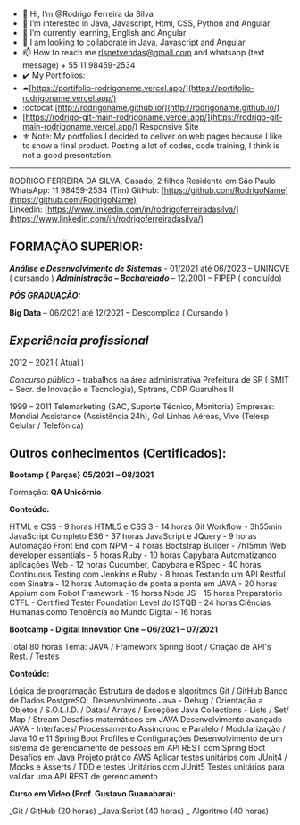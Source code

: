 - 👋 Hi, I’m @Rodrigo Ferreira da Silva
- 👀 I’m interested in Java, Javascript, Html, CSS, Python and Angular
- 🌱 I’m currently learning, English and Angular
- 💞️ I am looking to collaborate in Java, Javascript and Angular
- 📫 How to reach me rlsnetvendas@gmail.com and whatsapp (text message) + 55 11 98459-2534
- ✔️ My Portifolios:
- ⏶[https://portifolio-rodrigoname.vercel.app/](https://portifolio-rodrigoname.vercel.app/)
- :octocat:[http://rodrigoname.github.io/](http://rodrigoname.github.io/)
- [https://rodrigo-git-main-rodrigoname.vercel.app/](https://rodrigo-git-main-rodrigoname.vercel.app/) Responsive Site
- ⚜️ Note: My portfolios I decided to deliver on web pages because I like to show a final product. Posting a lot of codes, code training, I think is not a good presentation.
***

RODRIGO FERREIRA DA SILVA, Casado, 2 filhos
Residente em São Paulo
WhatsApp: 11 98459-2534 (Tim) 
GitHub:  [https://github.com/RodrigoName](https://github.com/RodrigoName)  
Linkedin:  [https://www.linkedin.com/in/rodrigoferreiradasilva/](https://www.linkedin.com/in/rodrigoferreiradasilva/)

## FORMAÇÃO SUPERIOR:

***Análise e Desenvolvimento de Sistemas*** - 01/2021 até 06/2023 – UNINOVE ( cursando ) 
***Administração – Bacharelado*** – 12/2001 – FIPEP ( concluído)

***PÓS GRADUAÇÃO:***

**Big Data** – 06/2021 até 12/2021 – Descomplica ( Cursando )



## ***Experiência profissional***

2012 – 2021 ( Atual )

*Concurso público* – trabalhos na área administrativa Prefeitura de SP ( SMIT – Secr. de Inovação e Tecnologia), Sptrans, CDP Guarulhos II

1999 – 2011 Telemarketing (SAC, Suporte Técnico, Monitoria) Empresas: Mondial Assistance (Assistência 24h), Gol Linhas Aéreas, Vivo (Telesp Celular / Telefônica)

## Outros conhecimentos (Certificados):

**Bootamp { Parças} 05/2021 – 08/2021** 

Formação: **QA Unicórnio**

**Conteúdo:**

HTML e CSS - 9 horas 
HTML5 e CSS 3 - 14 horas 
Git Workflow - 3h55min
JavaScript Completo ES6 - 37 horas 
JavaScript e JQuery - 9 horas 
Automação Front End com NPM - 4 horas
Bootstrap Builder - 7h15min 
Web developer essentials - 5 horas
Ruby - 10 horas 
Capybara Automatizando aplicações Web - 12 horas 
Cucumber, Capybara e RSpec - 40 horas 
Continuous Testing com Jenkins e Ruby - 8 hroas 
Testando um API Restful com Sinatra - 12 horas 
Automação de ponta a ponta em JAVA - 20 horas 
Appium com Robot Framework - 15 horas
Node JS - 15 horas 
Preparatório CTFL - Certified Tester Foundation Level do ISTQB - 24 horas Ciências Humanas como Tendência no Mundo Digital - 16 horas



**Bootcamp - Digital Innovation One – 06/2021 – 07/2021**

Total 80 horas 
Tema: JAVA / Framework Spring Boot / Criação de API's Rest. / Testes

**Conteúdo:**

Lógica de programação Estrutura de dados e algoritmos 
Git / GitHub 
Banco de Dados PostgreSQL 
Desenvolvimento Java - Debug / Orientação a Objetos / S.O.L.I.D. / Datas/ Arrays / Exceções Java Collections - Lists / Set/ Map / Stream 
Desafios matemáticos em JAVA 
Desenvolvimento avançado JAVA - Interfaces/ Processamento Assíncrono e Paralelo / Modularização / Java 10 e 11 
Spring Boot Profiles e Configurações 
Desenvolvimento de um sistema de gerenciamento de pessoas em API REST com Spring Boot 
Desafios em Java Projeto prático AWS 
Aplicar testes unitários com JUnit4 / Mocks e Asserts / TDD e testes Unitários com JUnit5 
Testes unitários para validar uma API REST de gerenciamento


**Curso em Vídeo (Prof. Gustavo Guanabara):**

_Git / GitHub (20 horas) 
_Java Script (40 horas) 
_ Algoritmo (40 horas)
